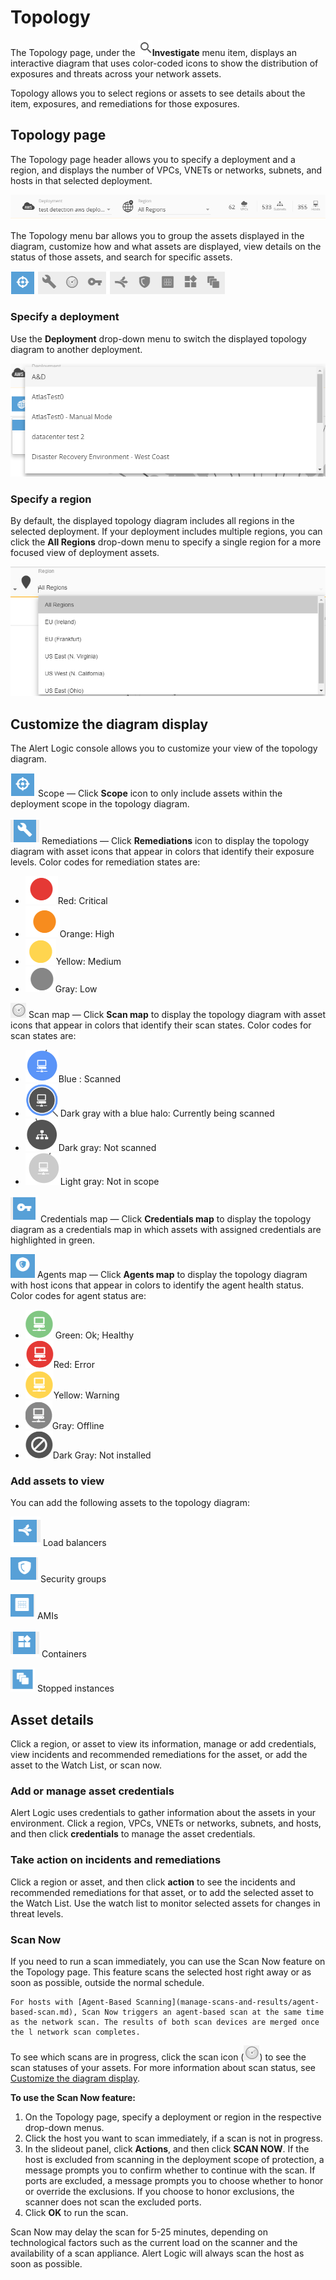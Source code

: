 # Topology

The Topology page, under the ![](../Resources/Images/dashboard/investigate-icon.png)**Investigate** menu item, displays an interactive diagram that uses color-coded icons to show the distribution of exposures and threats across your network assets.

Topology allows you to select regions or assets to see details about the item, exposures, and remediations for those exposures.

## Topology page 

The Topology page header allows you to specify a deployment and a region, and displays the number of VPCs, VNETs or networks, subnets, and hosts in that selected deployment.

![](../Resources/Images/Icons/topology-header.png)

The Topology menu bar allows you to group the assets displayed in the diagram, customize how and what assets are displayed, view details on the status of those assets, and search for specific assets.

![](../Resources/Images/Icons/topology-bar-menu.png)

###  Specify a deployment

Use the **Deployment** drop-down menu to switch the displayed topology diagram to another deployment.

![](../Resources/Images/Icons/topology-deployment-dropdown.png)

### Specify a region

By default, the displayed topology diagram includes all regions in the selected deployment. If your deployment includes multiple regions, you can click the **All Regions** drop-down menu to specify a single region for a more focused view of deployment assets.

![](../Resources/Images/Icons/topology-region-dropdown.png)

## Customize the diagram display

The Alert Logic console allows you to customize your view of the topology diagram.

![](../Resources/Images/Icons/icon-scope.png) Scope — Click **Scope** icon to only include assets within the deployment scope in the topology diagram.

![](../Resources/Images/Icons/icon-remediations.png) Remediations — Click **Remediations** icon to display the topology diagram with asset icons that appear in colors that identify their exposure levels. Color codes for remediation states are:

* ![](../Resources/Images/Icons/red-critical.PNG)Red: Critical
* ![](../Resources/Images/Icons/orange-high.PNG)Orange: High
* ![](../Resources/Images/Icons/yellow-medium.PNG)Yellow: Medium
* ![](../Resources/Images/Icons/gray-low.PNG)Gray: Low

![](../Resources/Images/Icons/icon-scan-map.PNG) Scan map — Click **Scan map** to display the topology diagram with asset icons that appear in colors that identify their scan states. Color codes for scan states are:

* ![](../Resources/Images/Icons/TopologyScanMapColorBlue.PNG)Blue : Scanned
* ![](../Resources/Images/Icons/TopologyScanMapColorDrakGraywithbluehalo_52x52.png) Dark gray with a blue halo: Currently being scanned
* ![](../Resources/Images/Icons/TopologyScanMapColorDarkGray.png)Dark gray: Not scanned
* ![](../Resources/Images/Icons/TopologyScanMapColorLightGray.png)Light gray: Not in scope

![](../Resources/Images/Icons/icon-credentionals-map.PNG) Credentials map — Click **Credentials map** to display the topology diagram as a credentials map in which assets with assigned credentials are highlighted in green.

![](../Resources/Images/Icons/icon-agent_39x38.png) Agents map — Click **Agents map** to display the topology diagram with host icons that appear in colors to identify the agent health status. Color codes for agent status are:

* ![](../Resources/Images/Icons/icon-agent-healthy.png) Green: Ok; Healthy
* ![](../Resources/Images/Icons/icon-agent-error.png)Red: Error
* ![](../Resources/Images/Icons/icon-agent-warning.png)Yellow: Warning
* ![](../Resources/Images/Icons/icon-agent-offline.png)Gray: Offline
* ![](../Resources/Images/Icons/icon-agent-no.png)Dark Gray: Not installed

### Add assets to view

You can add the following assets to the topology diagram:

![](../Resources/Images/Icons/icon-load-balancer.PNG) Load balancers

![](../Resources/Images/Icons/icon-security-groups.PNG) Security groups

![](../Resources/Images/Icons/icon-AMI.PNG) AMIs

![](../Resources/Images/Icons/icon-containers.PNG) Containers

![](../Resources/Images/Icons/icon-stopped-instance_39x38.png) Stopped instances

## Asset details

Click a region, or asset to view its information, manage or add credentials, view incidents and recommended remediations for the asset, or add the asset to the Watch List, or scan now.

### Add or manage asset credentials

Alert Logic uses credentials to gather information about the assets in your environment. Click a region, VPCs, VNETs or networks, subnets, and hosts, and then click **credentials** to manage the asset credentials.

### Take action on incidents and remediations 

Click a region or asset, and then click **action** to see the incidents and recommended remediations for that asset, or to add the selected asset to the Watch List. Use the watch list to monitor selected assets for changes in threat levels.

### Scan Now

If you need to run a scan immediately, you can use the Scan Now feature on the Topology page. This feature scans the selected host right away or as soon as possible, outside the normal schedule.

    For hosts with [Agent-Based Scanning](manage-scans-and-results/agent-based-scan.md), Scan Now triggers an agent-based scan at the same time as the network scan. The results of both scan devices are merged once the l network scan completes.    
To see which scans are in progress, click the scan icon (![](../Resources/Images/Icons/icon-scan-map.PNG)) to see the scan statuses of your assets. For more information about scan status, see [Customize the diagram display](#customize-display).

**To use the Scan Now feature:**

1. On the Topology page, specify a deployment or region in the respective drop-down menus.
2. Click the host you want to scan immediately, if a scan is not in progress.
3. In the slideout panel, click **Actions**, and then click **SCAN NOW**.
If the host is excluded from scanning in the deployment scope of protection, a message prompts you to confirm whether to continue with the scan. If ports are excluded, a message prompts you to choose whether to honor or override the exclusions. If you choose to honor exclusions, the scanner does not scan the excluded ports.
4. Click **OK** to run the scan.

Scan Now may delay the scan for 5-25 minutes, depending on technological factors such as the current load on the scanner and the availability of a scan appliance. Alert Logic will always scan the host as soon as possible.
